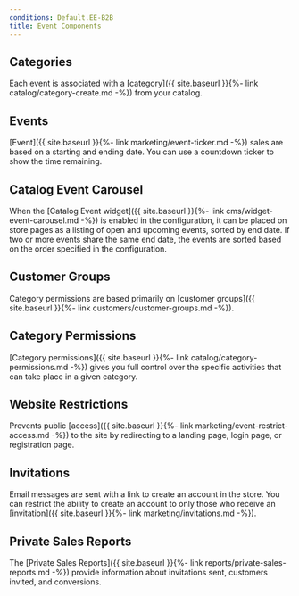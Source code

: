 ```yaml
---
conditions: Default.EE-B2B
title: Event Components
---
```


## Categories

Each event is associated with a [category]({{ site.baseurl }}{%- link catalog/category-create.md -%}) from your catalog.

## Events

[Event]({{ site.baseurl }}{%- link marketing/event-ticker.md -%}) sales are based on a starting and ending date. You can use a countdown ticker to show the time remaining.

## Catalog Event Carousel

When the [Catalog Event widget]({{ site.baseurl }}{%- link cms/widget-event-carousel.md -%}) is enabled in the configuration, it can be placed on store pages as a listing of open and upcoming events, sorted by end date. If two or more events share the same end date, the events are sorted based on the order specified in the configuration.

## Customer Groups

Category permissions are based primarily on [customer groups]({{ site.baseurl }}{%- link customers/customer-groups.md -%}).

## Category Permissions

[Category permissions]({{ site.baseurl }}{%- link catalog/category-permissions.md -%}) gives you full control over the specific activities that can take place in a given category.

## Website Restrictions

Prevents public [access]({{ site.baseurl }}{%- link marketing/event-restrict-access.md -%}) to the site by redirecting to a landing page, login page, or registration page.

## Invitations

Email messages are sent with a link to create an account in the store. You can restrict the ability to create an account to only those who receive an [invitation]({{ site.baseurl }}{%- link marketing/invitations.md -%}).

## Private Sales Reports

The [Private Sales Reports]({{ site.baseurl }}{%- link reports/private-sales-reports.md -%}) provide information about invitations sent, customers invited, and conversions.
